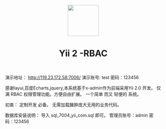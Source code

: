 <p align="center">
    <a href="https://github.com/yiisoft" target="_blank">
        <img src="https://avatars0.githubusercontent.com/u/993323" height="100px">
    </a>
    <h1 align="center">Yii 2 -RBAC</h1>
    <br>
</p>

演示地址： http://119.23.172.58:7006/
演示账号: test  密码：123456


感谢layui,百度Echarts,jquery,本系统基于x-admin作为前端采用Yii 2.0 开发。
仅满   RBAC 权限管理功能。方便自由扩展。 
一个简单 而又 轻便的 系统。

初衷： 定制开发 必备。 无需加载臃肿庞大无用的业务代码。


数据库安装说明：
导入 sql_7004_yii_com.sql 即可。
管理员账号：admin  密码：123456
